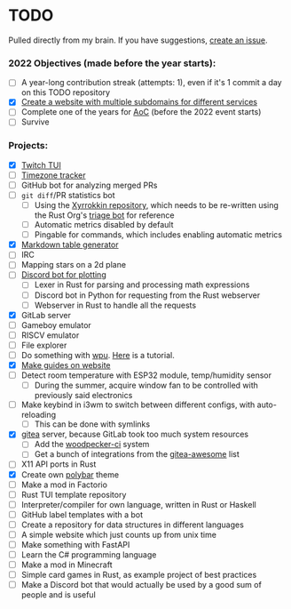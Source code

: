 # TODO

Pulled directly from my brain. If you have suggestions, [create an issue](https://github.com/Xithrius/TODO/issues/new).

### 2022 Objectives (made before the year starts):
- [ ] A year-long contribution streak (attempts: 1), even if it's 1 commit a day on this TODO repository
- [x] [Create a website with multiple subdomains for different services](https://github.com/Xithrius/xithrius.cloud)
- [ ] Complete one of the years for [AoC](https://adventofcode.com/) (before the 2022 event starts)
- [ ] Survive

### Projects:
- [x] [Twitch TUI](https://github.com/Xithrius/twitch-tui)
- [ ] [Timezone tracker](https://github.com/Xithrius/timezone-tracker)
- [ ] GitHub bot for analyzing merged PRs
- [ ] `git diff`/PR statistics bot
  - [ ] Using the [Xyrrokkin repository](https://github.com/Xithrius/Xyrrokkin), which needs to be re-written using the Rust Org's [triage bot](https://github.com/rust-lang/triagebot/) for reference  
  - [ ] Automatic metrics disabled by default
  - [ ] Pingable for commands, which includes enabling automatic metrics 
- [x] [Markdown table generator](https://github.com/Xithrius/markdown-table-rs)
- [ ] IRC
- [ ] Mapping stars on a 2d plane
- [ ] [Discord bot for plotting](https://github.com/Xithrius/Xythrion)
  - [ ] Lexer in Rust for parsing and processing math expressions
  - [ ] Discord bot in Python for requesting from the Rust webserver
  - [ ] Webserver in Rust to handle all the requests
- [x] GitLab server
- [ ] Gameboy emulator
- [ ] RISCV emulator
- [ ] File explorer
- [ ] Do something with [wpu](https://docs.rs/wgpu/0.12.0/wgpu/). [Here](https://sotrh.github.io/learn-wgpu/beginner/tutorial1-window/) is a tutorial.
- [x] [Make guides on website](https://github.com/Xithrius/xithrius.cloud/issues/43)
- [ ] Detect room temperature with ESP32 module, temp/humidity sensor
  - [ ] During the summer, acquire window fan to be controlled with previously said electronics
- [ ] Make keybind in i3wm to switch between different configs, with auto-reloading
  - [ ] This can be done with symlinks
- [x] [gitea](https://docs.gitea.io/en-us) server, because GitLab took too much system resources
  - [ ] Add the [woodpecker-ci](https://github.com/woodpecker-ci/woodpecker) system
  - [ ] Get a bunch of integrations from the [gitea-awesome](https://gitea.com/gitea/awesome-gitea) list
- [ ] X11 API ports in Rust
- [x] Create own [polybar](https://github.com/polybar/polybar) theme
- [ ] Make a mod in Factorio
- [ ] Rust TUI template repository
- [ ] Interpreter/compiler for own language, written in Rust or Haskell 
- [ ] GitHub label templates with a bot
- [ ] Create a repository for data structures in different languages
- [ ] A simple website which just counts up from unix time
- [ ] Make something with FastAPI
- [ ] Learn the C# programming language
- [ ] Make a mod in Minecraft
- [ ] Simple card games in Rust, as example project of best practices
- [ ] Make a Discord bot that would actually be used by a good sum of people and is useful
